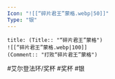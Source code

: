 ```yaml
---
Icon: "![[“碎片君王”蒙格.webp|50]]"
Type: "银"
---
```

```ad-common-silver-trophy
title: (Title:: "“碎片君王”蒙格")
![[“碎片君王”蒙格.webp|100]]
(Comment:: "打败“碎片君王”蒙格")
```

#艾尔登法环/奖杯 #奖杯 #银